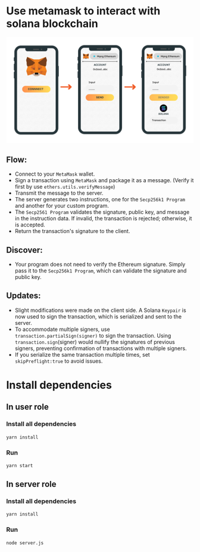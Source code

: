 # Use metamask to interact with solana blockchain

![alt text](flow.png)

## Flow:
* Connect to your `MetaMask` wallet. 
* Sign a transaction using `MetaMask` and package it as a message. (Verify it first by use `ethers.utils.verifyMessage`)
* Transmit the message to the server.
* The server generates two instructions, one for the `Secp256k1 Program` and another for your custom program.
* The `Secp2561 Program` validates the signature, public key, and message in the instruction data. If invalid, the transaction is rejected; otherwise, it is accepted.
* Return the transaction's signature to the client.
  
## Discover:
* Your program does not need to verify the Ethereum signature. Simply pass it to the `Secp256k1 Program`, which can validate the signature and public key.
  
## Updates:
* Slight modifications were made on the client side. A Solana `Keypair` is now used to sign the transaction, which is serialized and sent to the server.
* To accommodate multiple signers, use `transaction.partialSign(signer)` to sign the transaction. Using `transaction.sign`(signer) would nullify the signatures of previous signers, preventing confirmation of transactions with multiple signers.
* If you serialize the same transaction multiple times, set `skipPreflight:true` to avoid issues.

    
# Install dependencies

## In user role

### Install all dependencies

```bash
yarn install
```

### Run
```bash
yarn start
```

## In server role

### Install all dependencies
```bash
yarn install
```
### Run
```bash
node server.js
```


